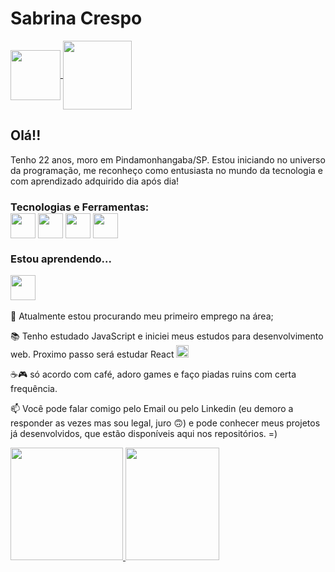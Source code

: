 <h1>Sabrina Crespo</h1>
<a href="https://www.linkedin.com/in/sabrina-crespo-b52808199/" target="_blank" rel="external" ><img src="https://cdn.jsdelivr.net/gh/devicons/devicon/icons/linkedin/linkedin-original.svg" height="80" widht="80" align="center" />
</a>
<a href = "sabrina_crespo@outlook.com"><img src="https://www.logo.wine/a/logo/Microsoft_Outlook/Microsoft_Outlook-Logo.wine.svg" target="_blank" height="110" widht="110" align="center"></a>

<h2>Olá!!</h2>

<p> 
Tenho 22 anos, moro em Pindamonhangaba/SP. Estou iniciando no universo da programação, me reconheço como entusiasta no mundo da tecnologia e com aprendizado adquirido dia após dia!
<p>

<h3> Tecnologias e Ferramentas:
<br>
<img src="https://cdn.jsdelivr.net/gh/devicons/devicon/icons/html5/html5-original-wordmark.svg" height="40" widht="40" align="center" />
<img src="https://cdn.jsdelivr.net/gh/devicons/devicon/icons/css3/css3-original-wordmark.svg" height="40" width="40" align="center"  />
<img src="https://cdn.jsdelivr.net/gh/devicons/devicon/icons/git/git-original.svg" height="40" wight="40" align="center" />
<img src="https://cdn.jsdelivr.net/gh/devicons/devicon/icons/github/github-original.svg" height="40" widht="40" align="center" />

<h3> Estou aprendendo...</h3>
<img src="https://cdn.jsdelivr.net/gh/devicons/devicon/icons/javascript/javascript-original.svg" height="40" width="40" align="center" />
<br>
<br>
🤿 Atualmente estou procurando meu primeiro emprego na área;

📚 Tenho estudado JavaScript e iniciei meus estudos para desenvolvimento web. Proximo passo será estudar React <img src="https://cdn.jsdelivr.net/gh/devicons/devicon/icons/react/react-original.svg" height="20" widht="20" />


☕🎮 só acordo com café, adoro games e faço piadas ruins com certa frequência.

📫 Você pode falar comigo pelo Email ou pelo Linkedin (eu demoro a responder as vezes mas sou legal, juro 🙃) e pode conhecer meus projetos já desenvolvidos, que estão disponíveis aqui nos repositórios. =)


<div>
<a href="https://github.com/seu-usuário-aqui">
<img height="180em" src="https://github-readme-stats.vercel.app/api/top-langs/?username=SahCrespo&layout=compact&langs_count=7&theme=dracula"/>
<img height="180em" width="150" src="https://github-readme-stats.vercel.app/api?username=SahCrespo&show_icons=true&theme=dracula&include_all_commits=true&count_private=true"/>
</div>
